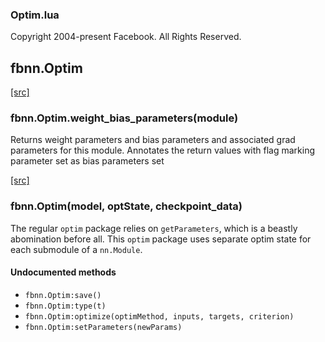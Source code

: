

### Optim.lua ###

Copyright 2004-present Facebook. All Rights Reserved.

<a name="fbnn.Optim.dok"></a>


## fbnn.Optim ##


<a class="entityLink" href="https://github.com/facebook/fbnn/blob/26f2da656f463063a33e5a4c402d74e9d42f47bb/fbnn/Optim.lua#L28">[src]</a>
<a name="fbnn.Optim.weight_bias_parameters"></a>


### fbnn.Optim.weight_bias_parameters(module) ###

Returns weight parameters and bias parameters and associated grad parameters
for this module. Annotates the return values with flag marking parameter set
as bias parameters set

<a class="entityLink" href="https://github.com/facebook/fbnn/blob/26f2da656f463063a33e5a4c402d74e9d42f47bb/fbnn/Optim.lua#L44">[src]</a>
<a name="fbnn.Optim"></a>


### fbnn.Optim(model, optState, checkpoint_data) ###

The regular `optim` package relies on `getParameters`, which is a
beastly abomination before all. This `optim` package uses separate
optim state for each submodule of a `nn.Module`.


#### Undocumented methods ####

<a name="fbnn.Optim:save"></a>
 * `fbnn.Optim:save()`
<a name="fbnn.Optim:type"></a>
 * `fbnn.Optim:type(t)`
<a name="fbnn.Optim:optimize"></a>
 * `fbnn.Optim:optimize(optimMethod, inputs, targets, criterion)`
<a name="fbnn.Optim:setParameters"></a>
 * `fbnn.Optim:setParameters(newParams)`
